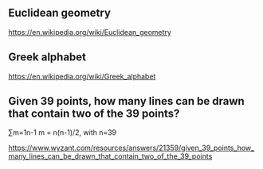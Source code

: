 ## Euclidean geometry

https://en.wikipedia.org/wiki/Euclidean_geometry

## Greek alphabet

https://en.wikipedia.org/wiki/Greek_alphabet

## Given 39 points, how many lines can be drawn that contain two of the 39 points?

∑m=1n-1 m = n(n-1)/2, with n=39

https://www.wyzant.com/resources/answers/21359/given_39_points_how_many_lines_can_be_drawn_that_contain_two_of_the_39_points
